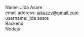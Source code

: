 Name: Jida Asare <br>
email address: jakazzy@gmail.com <br>
username: jida asare<br>
                Backend<br>
                Nodejs <br>